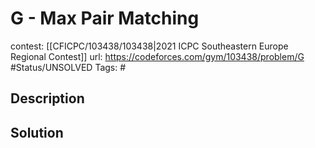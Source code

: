 # G - Max Pair Matching

contest: [[CFICPC/103438/103438|2021 ICPC Southeastern Europe Regional Contest]]
url: https://codeforces.com/gym/103438/problem/G
#Status/UNSOLVED
Tags: #

## Description

## Solution


